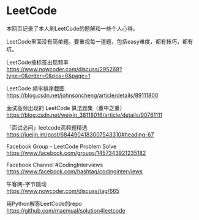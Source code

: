 # LeetCode

本网页记录了本人刷LeetCode的题解和一些个人心得。

LeetCode里面没有简单题。要重视每一道题，包括easy难度，都有技巧，都有坑。  

LeetCode按标签出现频率  
https://www.nowcoder.com/discuss/295269?type=0&order=0&pos=6&page=1

LeetCode 频率排序截图  
https://blog.csdn.net/johnsoncheng/article/details/89111800

面试高频出现的 LeetCode 算法题集（重中之重）  
https://blog.csdn.net/weixin_38118016/article/details/90761111

「面试必问」leetcode高频题精选  
https://juejin.im/post/6844904183007543310#heading-67

Facebook Group - LeetCode Problem Solve  
https://www.facebook.com/groups/1457343921235182

Facebook Channel #CodingInterviews  
https://www.facebook.com/hashtag/codinginterviews

牛客网-字节跳动  
https://www.nowcoder.com/discuss/tag/665

用Python解答LeetCode的repo  
https://github.com/maemual/solution4leetcode

